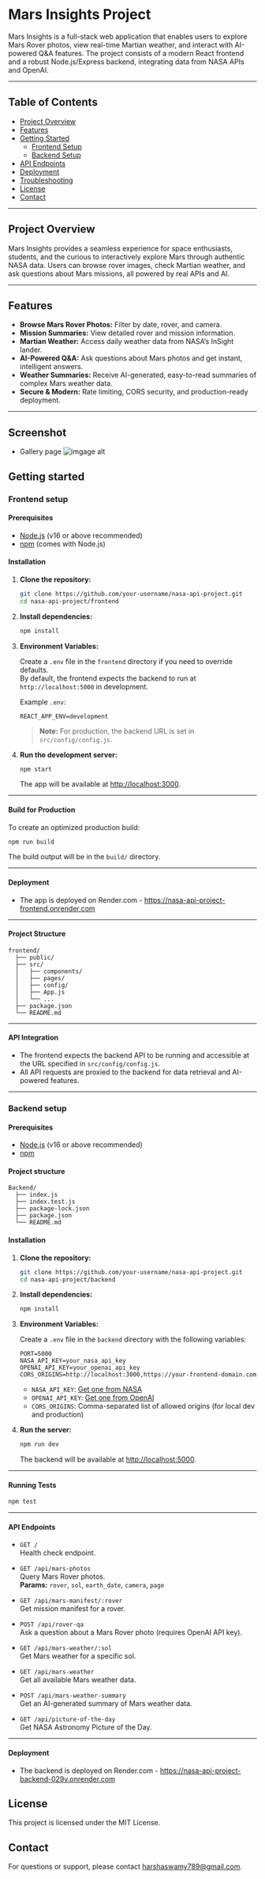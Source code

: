 # Mars Insights Project

Mars Insights is a full-stack web application that enables users to explore Mars Rover photos, view real-time Martian weather, and interact with AI-powered Q&A features. The project consists of a modern React frontend and a robust Node.js/Express backend, integrating data from NASA APIs and OpenAI.

---

## Table of Contents

- [Project Overview](#project-overview)
- [Features](#features)
- [Getting Started](#getting-started)
  - [Frontend Setup](#frontend-setup)
  - [Backend Setup](#backend-setup)
- [API Endpoints](#api-endpoints)
- [Deployment](#deployment)
- [Troubleshooting](#troubleshooting)
- [License](#license)
- [Contact](#contact)

---


## Project Overview

Mars Insights provides a seamless experience for space enthusiasts, students, and the curious to interactively explore Mars through authentic NASA data. Users can browse rover images, check Martian weather, and ask questions about Mars missions, all powered by real APIs and AI.

---



## Features

- **Browse Mars Rover Photos:** Filter by date, rover, and camera.
- **Mission Summaries:** View detailed rover and mission information.
- **Martian Weather:** Access daily weather data from NASA’s InSight lander.
- **AI-Powered Q&A:** Ask questions about Mars photos and get instant, intelligent answers.
- **Weather Summaries:** Receive AI-generated, easy-to-read summaries of complex Mars weather data.
- **Secure & Modern:** Rate limiting, CORS security, and production-ready deployment.

---

## Screenshot
- Gallery page
![imgage alt](https://github.com/Harsha072/nasa-api-project/blob/ac8333062352c811dbd809c6142f78e3b402d2a8/screenshot1.PNG?raw=true)

## Getting started
### Frontend setup
#### Prerequisites

- [Node.js](https://nodejs.org/) (v16 or above recommended)
- [npm](https://www.npmjs.com/) (comes with Node.js)

#### Installation

1. **Clone the repository:**
   ```bash
   git clone https://github.com/your-username/nasa-api-project.git
   cd nasa-api-project/frontend
   ```

2. **Install dependencies:**
   ```bash
   npm install
   ```

3. **Environment Variables:**

   Create a `.env` file in the `frontend` directory if you need to override defaults.  
   By default, the frontend expects the backend to run at `http://localhost:5000` in development.

   Example `.env`:
   ```
   REACT_APP_ENV=development
   ```

   > **Note:** For production, the backend URL is set in `src/config/config.js`.

4. **Run the development server:**
   ```bash
   npm start
   ```
   The app will be available at [http://localhost:3000](http://localhost:3000).

---

#### Build for Production

To create an optimized production build:

```bash
npm run build
```

The build output will be in the `build/` directory.

---

#### Deployment

- The app is  deployed on Render.com - https://nasa-api-project-frontend.onrender.com
---

#### Project Structure

```
frontend/
  ├── public/
  ├── src/
  │   ├── components/
  │   ├── pages/
  │   ├── config/
  │   ├── App.js
  │   └── ...
  ├── package.json
  └── README.md
```

---

#### API Integration

- The frontend expects the backend API to be running and accessible at the URL specified in `src/config/config.js`.
- All API requests are proxied to the backend for data retrieval and AI-powered features.

---
### Backend setup
#### Prerequisites

- [Node.js](https://nodejs.org/) (v16 or above recommended)
- [npm](https://www.npmjs.com/)

#### Project structure
```
Backend/
  ├── index.js
  ├── index.test.js
  ├── package-lock.json 
  ├── package.json
  └── README.md
```

#### Installation

1. **Clone the repository:**
   ```bash
   git clone https://github.com/your-username/nasa-api-project.git
   cd nasa-api-project/backend
   ```

2. **Install dependencies:**
   ```bash
   npm install
   ```

3. **Environment Variables:**

   Create a `.env` file in the `backend` directory with the following variables:

   ```
   PORT=5000
   NASA_API_KEY=your_nasa_api_key
   OPENAI_API_KEY=your_openai_api_key
   CORS_ORIGINS=http://localhost:3000,https://your-frontend-domain.com
   ```

   - `NASA_API_KEY`: [Get one from NASA](https://api.nasa.gov/)
   - `OPENAI_API_KEY`: [Get one from OpenAI](https://platform.openai.com/)
   - `CORS_ORIGINS`: Comma-separated list of allowed origins (for local dev and production)

4. **Run the server:**
   ```bash
   npm run dev
   ```
   The backend will be available at [http://localhost:5000](http://localhost:5000).

---

#### Running Tests

```bash
npm test
```

---

#### API Endpoints

- `GET /`  
  Health check endpoint.

- `GET /api/mars-photos`  
  Query Mars Rover photos.  
  **Params:** `rover`, `sol`, `earth_date`, `camera`, `page`

- `GET /api/mars-manifest/:rover`  
  Get mission manifest for a rover.

- `POST /api/rover-qa`  
  Ask a question about a Mars Rover photo (requires OpenAI API key).

- `GET /api/mars-weather/:sol`  
  Get Mars weather for a specific sol.

- `GET /api/mars-weather`  
  Get all available Mars weather data.

- `POST /api/mars-weather-summary`  
  Get an AI-generated summary of Mars weather data.

- `GET /api/picture-of-the-day`  
  Get NASA Astronomy Picture of the Day.

---

#### Deployment

- The backend is deployed on Render.com - https://nasa-api-project-backend-029v.onrender.com

## License

This project is licensed under the MIT License.

## Contact

For questions or support, please contact [harshaswamy789@gmail.com](mailto:harshaswamy789@gmail.com).




